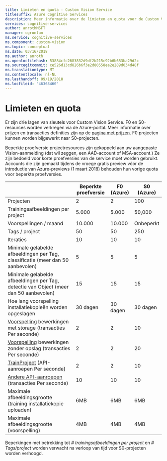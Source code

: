 ```yaml
---
title: Limieten en quota - Custom Vision Service
titlesuffix: Azure Cognitive Services
description: Meer informatie over de limieten en quota voor de Custom Vision Service.
services: cognitive-services
author: anrothMSFT
manager: cgronlun
ms.service: cognitive-services
ms.component: custom-vision
ms.topic: conceptual
ms.date: 03/16/2018
ms.author: anroth
ms.openlocfilehash: 53884cfc2683832d9df2b215c92b6b683ba29d2c
ms.sourcegitcommit: ce526d13cd826b6f3e2d80558ea2e289d034d48f
ms.translationtype: MT
ms.contentlocale: nl-NL
ms.lasthandoff: 09/19/2018
ms.locfileid: "46363460"
---
```

# <a name="limits-and-quotas"></a>Limieten en quota

Er zijn drie lagen van sleutels voor Custom Vision Service. F0 en S0-resources worden verkregen via de Azure-portal. Meer informatie over prijzen en transacties definities zijn op de [pagina met prijzen](https://azure.microsoft.com/pricing/details/cognitive-services/custom-vision-service/).  F0 projecten kunnen worden bijgewerkt naar S0-projecten.

Beperkte proefversie projectresources zijn gekoppeld aan uw aangepaste Vision-aanmelding (dat wil zeggen, een AAD-account of MSA-account.) Ze zijn bedoeld voor korte proefversies van de service moet worden gebruikt.  Accounts die zijn gemaakt tijdens de vroege gratis preview vóór de introductie van Azure-previews (1 maart 2018) behouden hun vorige quota voor beperkte proefversies. 

||**Beperkte proefversie**|**F0 (Azure)**|**S0 (Azure)**|
|-----|-----|-----|-----|
|Projecten|2|2|100|
|Trainingsafbeeldingen per project|5.000|5.000|50,000|
|Voorspellingen / maand|10.000 |10.000|Onbeperkt|
|Tags / project|50|50|250|
|Iteraties |10|10|10|
|Minimale gelabelde afbeeldingen per Tag, classificatie (meer dan 50 aanbevolen) |5|5|5|
|Minimale gelabelde afbeeldingen per Tag, detectie van Object (meer dan 50 aanbevolen)|15|15|15|
|Hoe lang voorspelling installatiekopieën worden opgeslagen|30 dagen|30 dagen|30 dagen|
|[Voorspelling](https://go.microsoft.com/fwlink/?linkid=865445) bewerkingen met storage (transacties Per seconde)|2|2|10|
|[Voorspelling](https://go.microsoft.com/fwlink/?linkid=865445) bewerkingen zonder opslag (transacties Per seconde)|2|2|20|
|[TrainProject](https://go.microsoft.com/fwlink/?linkid=865446) (API-aanroepen Per seconde)|2|2|10|
|[Andere API-aanroepen](https://go.microsoft.com/fwlink/?linkid=865446) (transacties Per seconde)|10|10|10|
|Maximale afbeeldingsgrootte (training installatiekopie uploaden) |6MB|6MB|6MB|
|Maximale afbeeldingsgrootte (voorspelling)|4MB|4MB|4MB|

Beperkingen met betrekking tot *# trainingsafbeeldingen per project* en *# Tags/project* worden verwacht na verloop van tijd voor S0-projecten worden verhoogd. 
